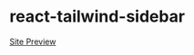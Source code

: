 # react-tailwind-sidebar
<a href="https://cute-cuchufli-e05111.netlify.app/" target="_blank" >Site Preview</a>

